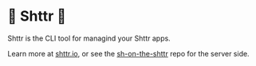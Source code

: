 # :toilet: Shttr :toilet:

Shttr is the CLI tool for managind your Shttr apps.

Learn more at [shttr.io](https://shttr.io), or see the [sh-on-the-shttr](https://github.com/calebstein1/sh-on-the-shttr) repo for the server side.
